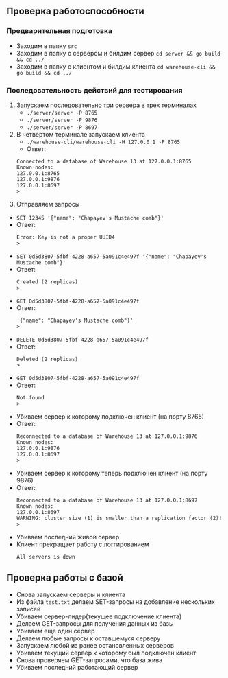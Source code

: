## Проверка работоспособности

### Предварительная подготовка
-   Заходим в папку `src`
-   Заходим в папку с сервером и билдим сервер `cd server && go build && cd ../`
-   Заходим в папку с клиентом и билдим клиента `cd warehouse-cli && go build && cd ../`

### Последовательность действий для тестирования
1.  Запускаем последовательно три сервера в трех терминалах
    -   `./server/server -P 8765`
    -   `./server/server -P 9876`
    -   `./server/server -P 8697`
2.  В четвертом терминале запускаем клиента
    -   `./warehouse-cli/warehouse-cli -H 127.0.0.1 -P 8765`
    -   Ответ:
    ```
    Connected to a database of Warehouse 13 at 127.0.0.1:8765
    Known nodes:
    127.0.0.1:8765
    127.0.0.1:9876
    127.0.0.1:8697
    > 
    ```
3.  Отправляем запросы
-   `SET 12345 '{"name": "Chapayev's Mustache comb"}'`
-   Ответ:
    ```
    Error: Key is not a proper UUID4
    > 
    ```
-   `SET 0d5d3807-5fbf-4228-a657-5a091c4e497f '{"name": "Chapayev's Mustache comb"}'`
-   Ответ:
    ```
    Created (2 replicas)
    > 
    ```
-   `GET 0d5d3807-5fbf-4228-a657-5a091c4e497f`
-   Ответ:
    ```
    '{"name": "Chapayev's Mustache comb"}'
    > 
    ```
- `DELETE 0d5d3807-5fbf-4228-a657-5a091c4e497f`
- Ответ:
    ```
    Deleted (2 replicas)
    > 
    ```
-   `GET 0d5d3807-5fbf-4228-a657-5a091c4e497f`
-   Ответ:
    ```
    Not found
    > 
    ```
-   Убиваем сервер к которому подключен клиент (на порту 8765)
-   Ответ:
    ```
    Reconnected to a database of Warehouse 13 at 127.0.0.1:9876
    Known nodes:
    127.0.0.1:9876
    127.0.0.1:8697
    > 
    ```
-   Убиваем сервер к которому теперь подключен клиент (на порту 9876)
-   Ответ:
    ```
    Reconnected to a database of Warehouse 13 at 127.0.0.1:8697
    Known nodes:
    127.0.0.1:8697
    WARNING: cluster size (1) is smaller than a replication factor (2)!
    > 
    ```
-   Убиваем последний живой сервер
-   Клиент прекращает работу c логгированием
    ```
    All servers is down
    ```

## Проверка работы с базой
-   Снова запускаем серверы и клиента
-   Из файла `test.txt` делаем SET-запросы на добавление нескольких записей
-   Убиваем сервер-лидер(текущее подключение клиента)
-   Делаем GET-запросы для получения данных из базы
-   Убиваем еще один сервер
-   Делаем любые запросы к оставшемуся серверу
-   Запускаем любой из ранее остановленных серверов
-   Убиваем текущий сервер к которому был подключен клиент
-   Снова проверяем GET-запросами, что база жива
-   Убиваем последний работающий сервер
